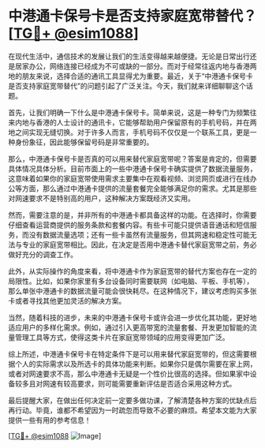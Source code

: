 # 中港通卡保号卡是否支持家庭宽带替代？[[TG💪+ @esim1088](https://t.me/s/esim1088)]

在现代生活中，通信技术的发展让我们的生活变得越来越便捷。无论是日常出行还是居家办公，网络连接已经成为不可或缺的一部分。而对于经常往返内地与香港两地的朋友来说，选择合适的通讯工具显得尤为重要。最近，关于“中港通卡保号卡是否支持家庭宽带替代”的问题引起了广泛关注。今天，我们就来详细聊聊这个话题。

首先，让我们明确一下什么是中港通卡保号卡。简单来说，这是一种专门为频繁往来内地与香港的人士设计的通讯卡，它能够帮助用户保留原有的手机号码，并在两地之间实现无缝切换。对于许多人而言，手机号码不仅仅是一个联系工具，更是一种身份象征，因此能够保留号码是非常重要的。

那么，中港通卡保号卡是否真的可以用来替代家庭宽带呢？答案是肯定的，但需要具体情况具体分析。目前市面上的一些中港通卡保号卡确实提供了数据流量服务，这意味着如果你的家庭宽带使用需求主要集中在观看视频、浏览网页或进行在线办公等方面，那么通过中港通卡提供的流量套餐完全能够满足你的需求。尤其是那些对网速要求不是特别高的用户，这种解决方案既经济又实用。

然而，需要注意的是，并非所有的中港通卡都具备这样的功能。在选择时，你需要仔细查看运营商提供的服务条款和套餐内容。有些卡可能只提供语音通话和短信服务，而没有数据流量选项；还有一些卡虽然有流量服务，但其网速和稳定性可能无法与专业的家庭宽带相比。因此，在决定是否用中港通卡替代家庭宽带之前，务必做好充分的调查工作。

此外，从实际操作的角度来看，将中港通卡作为家庭宽带的替代方案也存在一定的局限性。比如，如果你家里有多台设备同时需要联网（如电脑、平板、手机等），那么单张中港通卡的数据流量可能会很快耗尽。在这种情况下，建议考虑购买多张卡或者寻找其他更加灵活的解决方案。

当然，随着科技的进步，未来的中港通卡保号卡或许会进一步优化其功能，更好地适应用户的多样化需求。例如，通过引入更高带宽的流量套餐、开发更加智能的流量管理工具等方式，使得这类卡片在家庭宽带领域的应用变得更加广泛。

综上所述，中港通卡保号卡在特定条件下是可以用来替代家庭宽带的，但这需要根据个人的实际需求以及所选卡的具体功能来判断。如果你只是偶尔需要在家上网，或者对网速要求不高，那么中港通卡无疑是一个性价比很高的选择。但如果家中设备较多且对网速有较高要求，则可能需要重新评估是否适合采用这种方式。

最后提醒大家，在做出任何决定前一定要多做功课，了解清楚各种方案的优缺点后再行动。毕竟，谁都不希望因为一时疏忽而导致不必要的麻烦。希望本文能为大家提供一些有用的参考信息！

[[TG💪+ @esim1088](https://t.me/s/esim1088) ![Image](https://i.postimg.cc/4NQfJmqS/Snipaste-2025-05-13-00-14-12.png)]